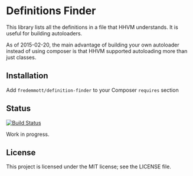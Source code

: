 Definitions Finder
==================

This library lists all the definitions in a file that HHVM understands. It is
useful for building autoloaders.

As of 2015-02-20, the main advantage of building your own autoloader instead of
using composer is that HHVM supported autoloading more than just classes.

Installation
------------

Add `fredemmott/definition-finder` to your Composer `requires` section


Status
------

[![Build Status](https://travis-ci.org/fredemmott/definitions-finder.svg?branch=master)](https://travis-ci.org/fredemmott/definitions-finder)

Work in progress.

License
-------

This project is licensed under the MIT license; see the LICENSE file.
